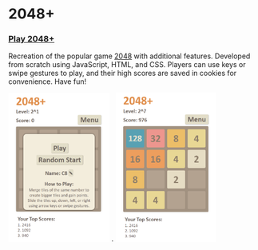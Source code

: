 # 2048+

### [Play 2048+](https://caite21.github.io/2048/)

Recreation of the popular game [2048](https://en.wikipedia.org/wiki/2048_(video_game)) with additional features. Developed from scratch using JavaScript, HTML, and CSS. Players can use keys or swipe gestures to play, and their high scores are saved in cookies for convenience. Have fun!

[<img src="img/menu.png" width="40.2%">](https://caite21.github.io/2048/) . [<img src="img/board.png" width="40%">](https://caite21.github.io/2048/)

